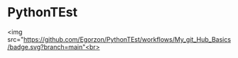 # PythonTEst
<img src="https://github.com/Egorzon/PythonTEst/workflows/My_git_Hub_Basics/badge.svg?branch=main"<br>
